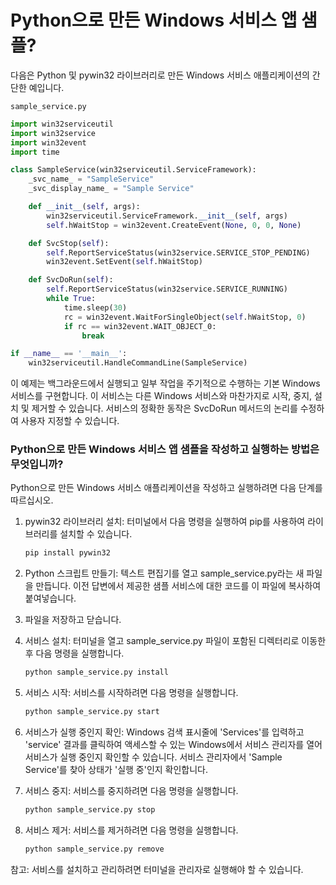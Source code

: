 # Python으로 만든 Windows 서비스 앱 샘플?



다음은 Python 및 pywin32 라이브러리로 만든 Windows 서비스 애플리케이션의 간단한 예입니다.

`sample_service.py`

``` py
import win32serviceutil
import win32service
import win32event
import time

class SampleService(win32serviceutil.ServiceFramework):
    _svc_name_ = "SampleService"
    _svc_display_name_ = "Sample Service"

    def __init__(self, args):
        win32serviceutil.ServiceFramework.__init__(self, args)
        self.hWaitStop = win32event.CreateEvent(None, 0, 0, None)

    def SvcStop(self):
        self.ReportServiceStatus(win32service.SERVICE_STOP_PENDING)
        win32event.SetEvent(self.hWaitStop)

    def SvcDoRun(self):
        self.ReportServiceStatus(win32service.SERVICE_RUNNING)
        while True:
            time.sleep(30)
            rc = win32event.WaitForSingleObject(self.hWaitStop, 0)
            if rc == win32event.WAIT_OBJECT_0:
                break

if __name__ == '__main__':
    win32serviceutil.HandleCommandLine(SampleService)

```

이 예제는 백그라운드에서 실행되고 일부 작업을 주기적으로 수행하는 기본 Windows 서비스를 구현합니다. 이 서비스는 다른 Windows 서비스와 마찬가지로 시작, 중지, 설치 및 제거할 수 있습니다. 서비스의 정확한 동작은 SvcDoRun 메서드의 논리를 수정하여 사용자 지정할 수 있습니다.



### Python으로 만든 Windows 서비스 앱 샘플을 작성하고 실행하는 방법은 무엇입니까?

Python으로 만든 Windows 서비스 애플리케이션을 작성하고 실행하려면 다음 단계를 따르십시오.

1. pywin32 라이브러리 설치: 터미널에서 다음 명령을 실행하여 pip를 사용하여 라이브러리를 설치할 수 있습니다.

   ``` cmd
   pip install pywin32
   ```

   

2. Python 스크립트 만들기: 텍스트 편집기를 열고 sample_service.py라는 새 파일을 만듭니다. 이전 답변에서 제공한 샘플 서비스에 대한 코드를 이 파일에 복사하여 붙여넣습니다.

   

3. 파일을 저장하고 닫습니다.

   

4. 서비스 설치: 터미널을 열고 sample_service.py 파일이 포함된 디렉터리로 이동한 후 다음 명령을 실행합니다.

   ``` cmd
   python sample_service.py install
   ```

   

5. 서비스 시작: 서비스를 시작하려면 다음 명령을 실행합니다.

   ``` cmd
   python sample_service.py start
   ```

   

6. 서비스가 실행 중인지 확인: Windows 검색 표시줄에 'Services'를 입력하고 'service' 결과를 클릭하여 액세스할 수 있는 Windows에서 서비스 관리자를 열어 서비스가 실행 중인지 확인할 수 있습니다. 서비스 관리자에서 'Sample Service'를 찾아 상태가 '실행 중'인지 확인합니다.

   

7. 서비스 중지: 서비스를 중지하려면 다음 명령을 실행합니다.

   ``` cmd
   python sample_service.py stop
   ```

   

8. 서비스 제거: 서비스를 제거하려면 다음 명령을 실행합니다.

   ``` cmd
   python sample_service.py remove
   ```



참고: 서비스를 설치하고 관리하려면 터미널을 관리자로 실행해야 할 수 있습니다.


